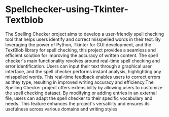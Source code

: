 # Spellchecker-using-Tkinter-Textblob
The Spelling Checker project aims to develop a user-friendly spell checking tool that helps users identify 
and correct misspelled words in their text. By leveraging the power of Python, Tkinter for GUI development, 
and the TextBlob library for spell checking, this project provides a seamless and efficient solution for improving 
the accuracy of written content. 
The spell checker's main functionality revolves around real-time spell checking and error identification. 
Users can input their text through a graphical user interface, and the spell checker performs instant analysis, 
highlighting any misspelled words. This real-time feedback enables users to correct errors as they type, resulting 
in improved writing accuracy and efficiency.The Spelling Checker project offers extensibility by allowing users 
to customize the spell checking dataset. By modifying or adding entries in an external file, users can adapt the 
spell checker to their specific vocabulary and needs. This feature enhances the project's versatility and ensures 
its usefulness across various domains and writing styles
